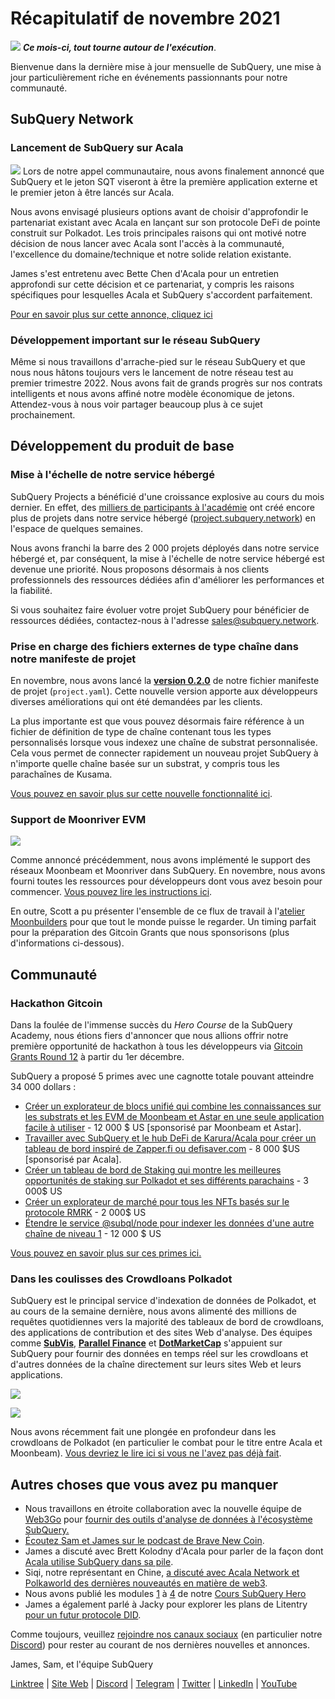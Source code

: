# Récapitulatif de novembre 2021

![](https://miro.medium.com/max/1400/1*qzKzZnWY2ao3tiffwwugXQ.png) **_Ce mois-ci, tout tourne autour de l'exécution_**.

Bienvenue dans la dernière mise à jour mensuelle de SubQuery, une mise à jour particulièrement riche en événements passionnants pour notre communauté.

## SubQuery Network

### Lancement de SubQuery sur Acala

![](https://miro.medium.com/max/600/0*SJ1TWt1sGwUWqvuI.gif) Lors de notre appel communautaire, nous avons finalement annoncé que SubQuery et le jeton SQT viseront à être la première application externe et le premier jeton à être lancés sur Acala.

Nous avons envisagé plusieurs options avant de choisir d'approfondir le partenariat existant avec Acala en lançant sur son protocole DeFi de pointe construit sur Polkadot. Les trois principales raisons qui ont motivé notre décision de nous lancer avec Acala sont l'accès à la communauté, l'excellence du domaine/technique et notre solide relation existante.

James s'est entretenu avec Bette Chen d'Acala pour un entretien approfondi sur cette décision et ce partenariat, y compris les raisons spécifiques pour lesquelles Acala et SubQuery s'accordent parfaitement.

[Pour en savoir plus sur cette annonce, cliquez ici](https://blog.subquery.network/blogs/20211125-subquery-network-acala.html)

### Développement important sur le réseau SubQuery

Même si nous travaillons d'arrache-pied sur le réseau SubQuery et que nous nous hâtons toujours vers le lancement de notre réseau test au premier trimestre 2022. Nous avons fait de grands progrès sur nos contrats intelligents et nous avons affiné notre modèle économique de jetons. Attendez-vous à nous voir partager beaucoup plus à ce sujet prochainement.

## Développement du produit de base

### Mise à l'échelle de notre service hébergé

SubQuery Projects a bénéficié d'une croissance explosive au cours du mois dernier. En effet, des [milliers de participants à l'académie](https://blog.subquery.network/blogs/20211018-subquery-launches-the-subquery-academy.html) ont créé encore plus de projets dans notre service hébergé ([project.subquery.network](https://project.subquery.network/)) en l'espace de quelques semaines.

Nous avons franchi la barre des 2 000 projets déployés dans notre service hébergé et, par conséquent, la mise à l'échelle de notre service hébergé est devenue une priorité. Nous proposons désormais à nos clients professionnels des ressources dédiées afin d'améliorer les performances et la fiabilité.

Si vous souhaitez faire évoluer votre projet SubQuery pour bénéficier de ressources dédiées, contactez-nous à l'adresse [sales@subquery.network](mailto:sales@subquery.network).

### Prise en charge des fichiers externes de type chaîne dans notre manifeste de projet

En novembre, nous avons lancé la [**version 0.2.0**](https://doc.subquery.network/create/manifest/) de notre fichier manifeste de projet (`project.yaml`). Cette nouvelle version apporte aux développeurs diverses améliorations qui ont été demandées par les clients.

La plus importante est que vous pouvez désormais faire référence à un fichier de définition de type de chaîne contenant tous les types personnalisés lorsque vous indexez une chaîne de substrat personnalisée. Cela vous permet de connecter rapidement un nouveau projet SubQuery à n'importe quelle chaîne basée sur un substrat, y compris tous les parachaînes de Kusama.

[Vous pouvez en savoir plus sur cette nouvelle fonctionnalité ici](https://blog.subquery.network/blogs/20211105-november-technical-update.html#support-for-external-chain-type-files-in-project-manifest).

### Support de Moonriver EVM

![](https://miro.medium.com/max/600/0*B27QVtvcR6nXA9ff.gif)

Comme annoncé précédemment, nous avons implémenté le support des réseaux Moonbeam et Moonriver dans SubQuery. En novembre, nous avons fourni toutes les ressources pour développeurs dont vous avez besoin pour commencer. [Vous pouvez lire les instructions ici](https://blog.subquery.network/blogs/20211105-november-technical-update.html#moonbeam-evm-support).

En outre, Scott a pu présenter l'ensemble de ce flux de travail à l'[atelier Moonbuilders](https://www.crowdcast.io/e/moonbuilders-ws/10) pour que tout le monde puisse le regarder. Un timing parfait pour la préparation des Gitcoin Grants que nous sponsorisons (plus d'informations ci-dessous).

## Communauté

### Hackathon Gitcoin

Dans la foulée de l'immense succès du _Hero Course_ de la SubQuery Academy, nous étions fiers d'annoncer que nous allions offrir notre première opportunité de hackathon à tous les développeurs via [Gitcoin Grants Round 12](https://gitcoin.co/hackathon/gr12/?org=subquery) à partir du 1er décembre.

SubQuery a proposé 5 primes avec une cagnotte totale pouvant atteindre 34 000 dollars :

- [Créer un explorateur de blocs unifié qui combine les connaissances sur les substrats et les EVM de Moonbeam et Astar en une seule application facile à utiliser](https://gitcoin.co/issue/subquery/grants/1) - 12 000 $ US [sponsorisé par Moonbeam et Astar].
- [Travailler avec SubQuery et le hub DeFi de Karura/Acala pour créer un tableau de bord inspiré de Zapper.fi ou defisaver.com](https://gitcoin.co/issue/subquery/grants/2) - 8 000 $US [sponsorisé par Acala].
- [Créer un tableau de bord de Staking qui montre les meilleures opportunités de staking sur Polkadot et ses différents parachains](https://gitcoin.co/issue/subquery/grants/3) - 3 000$ US
- [Créer un explorateur de marché pour tous les NFTs basés sur le protocole RMRK](https://gitcoin.co/issue/subquery/grants/4) - 2 000$ US
- [Étendre le service @subql/node pour indexer les données d'une autre chaîne de niveau 1](https://gitcoin.co/issue/subquery/grants/5) - 12 000 \$ US

[Vous pouvez en savoir plus sur ces primes ici.](https://blog.subquery.network/blogs/20211120-gitcoin12-hackathon.html)

### Dans les coulisses des Crowdloans Polkadot

SubQuery est le principal service d'indexation de données de Polkadot, et au cours de la semaine dernière, nous avons alimenté des millions de requêtes quotidiennes vers la majorité des tableaux de bord de crowdloans, des applications de contribution et des sites Web d'analyse. Des équipes comme [**SubVis**](https://www.subvis.io/), [**Parallel Finance**](https://parallel.fi/) et [**DotMarketCap**](https://dotmarketcap.com/) s'appuient sur SubQuery pour fournir des données en temps réel sur les crowdloans et d'autres données de la chaîne directement sur leurs sites Web et leurs applications.

![](https://miro.medium.com/max/60/0*HfsoOwpat76ip6Jg?q=20)

![](https://miro.medium.com/max/700/0*HfsoOwpat76ip6Jg)

Nous avons récemment fait une plongée en profondeur dans les crowdloans de Polkadot (en particulier le combat pour le titre entre Acala et Moonbeam). [Vous devriez le lire ici si vous ne l'avez pas déjà fait](https://blog.subquery.network/blogs/20211124-polkadot-crowdloans.html).

## Autres choses que vous avez pu manquer

- Nous travaillons en étroite collaboration avec la nouvelle équipe de [Web3Go](https://www.web3go.xyz/) pour [fournir des outils d'analyse de données à l'écosystème SubQuery.](https://blog.subquery.network/customer_announcements/20211110-web3go.html)
- [Écoutez Sam et James sur le podcast de Brave New Coin](https://bravenewcoin.com/insights/podcasts/subquery-connecting-the-dots-on-polkadot).
- James a discuté avec Brett Kolodny d'Acala pour parler de la façon dont [Acala utilise SubQuery dans sa pile](https://www.youtube.com/watch?v=Wbxwj8K67Lw).
- Siqi, notre représentant en Chine, [a discuté avec Acala Network et Polkaworld des dernières nouveautés en matière de web3](https://www.huoxing24.com/live/24313016).
- Nous avons publié les modules [1](https://doc.subquery.network/academy/herocourse/module1/) à [4](https://doc.subquery.network/academy/herocourse/module4/) de notre [Cours SubQuery Hero](https://blog.subquery.network/blogs/20211018-subquery-launches-the-subquery-academy.html)
- James a également parlé à Jacky pour explorer les plans de Litentry [pour un futur protocole DID](https://www.youtube.com/watch?v=Rqlpo9QIVyk).

Comme toujours, veuillez [rejoindre nos canaux sociaux](https://linktr.ee/subquerynetwork) (en particulier notre [Discord](https://discord.com/invite/subquery)) pour rester au courant de nos dernières nouvelles et annonces.

James, Sam, et l'équipe SubQuery

[Linktree](https://linktr.ee/subquerynetwork) | [Site Web](https://subquery.network/) | [Discord](https://discord.com/invite/78zg8aBSMG) | [Telegram](https://t.me/subquerynetwork) | [Twitter](https://twitter.com/subquerynetwork) | [LinkedIn](https://www.linkedin.com/company/subquery) | [YouTube](https://www.youtube.com/channel/UCi1a6NUUjegcLHDFLr7CqLw)
